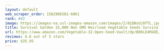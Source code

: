 ```yaml
---
layout: default 
﻿web_scraper_order: 1582906581-6061
rank: #43
image: https://images-na.ssl-images-amazon.com/images/I/81QNsUj0fTL.jpg
title: Survival Garden 15,000 Non GMO Heirloom Vegetable Seeds Survival Garden 32 Variety Pack…
url: https://www.amazon.com/Vegetable-32-Open-Seed-Vault/dp/B00LE4RGOE/ref=zg_mw_lawn-garden_43?_encoding=UTF8&psc=1&refRID=76Z90TQYXV7BQTWF8V4S
reviews: 4.6 out of 5 stars
price: $35.95 
---
```

